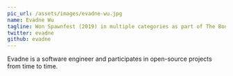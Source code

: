 ```yaml
---
pic_url: /assets/images/evadne-wu.jpg
name: Evadne Wu
tagline: Won Spawnfest (2019) in multiple categories as part of The Bodgemasters
twitter: evadne
github: evadne
---
```


<p>Evadne is a software engineer and participates in open-source projects from time to time.
</p>
